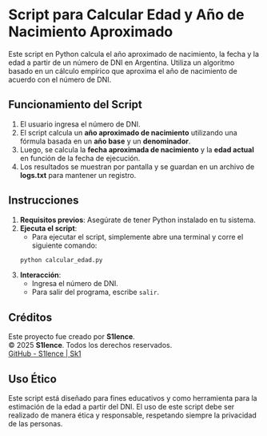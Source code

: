 
# Script para Calcular Edad y Año de Nacimiento Aproximado

Este script en Python calcula el año aproximado de nacimiento, la fecha y la edad a partir de un número de DNI en Argentina. Utiliza un algoritmo basado en un cálculo empírico que aproxima el año de nacimiento de acuerdo con el número de DNI.

## Funcionamiento del Script

1. El usuario ingresa el número de DNI.
2. El script calcula un **año aproximado de nacimiento** utilizando una fórmula basada en un **año base** y un **denominador**.
3. Luego, se calcula la **fecha aproximada de nacimiento** y la **edad actual** en función de la fecha de ejecución.
4. Los resultados se muestran por pantalla y se guardan en un archivo de **logs.txt** para mantener un registro.

## Instrucciones

1. **Requisitos previos**: Asegúrate de tener Python instalado en tu sistema.
2. **Ejecuta el script**:
    - Para ejecutar el script, simplemente abre una terminal y corre el siguiente comando:
    ```bash
    python calcular_edad.py
    ```
3. **Interacción**:
    - Ingresa el número de DNI.
    - Para salir del programa, escribe `salir`.

## Créditos

Este proyecto fue creado por **S1lence**.  
© 2025 **S1lence**. Todos los derechos reservados.  
[GitHub - S1lence | Sk1](https://github.com/S1lence23)

## Uso Ético

Este script está diseñado para fines educativos y como herramienta para la estimación de la edad a partir del DNI. El uso de este script debe ser realizado de manera ética y responsable, respetando siempre la privacidad de las personas.

